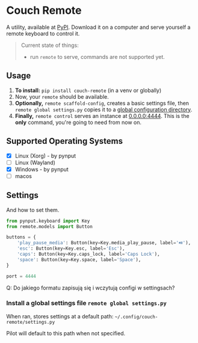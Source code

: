 # Couch Remote

A utility, available at [PyPI](https://pypi.org/project/couch-remote/). Download it on a computer and serve yourself a remote keyboard to control it.

> Current state of things:
> - run `remote` to serve, commands are not supported yet.

## Usage

1. **To install:** `pip install couch-remote` (in a venv or globally)
2. Now, your `remote` should be available.
3. **Optionally,** `remote scaffold-config`, creates a basic settings file, then `remote global settings.py` copies it to a [global configuration directory](#install-a-global-settings-file-pilot-global-settingspy).
4.  **Finally,** `remote control` serves an instance at [0.0.0.0:4444](http://localhost:4444). This is the **only** command, you're going to need from now on.

## Supported Operating Systems
- [x] Linux (Xorg) - by pynput
- [ ] Linux (Wayland)
- [x] Windows - by pynput
- [ ] macos

## Settings

And how to set them.

```python
from pynput.keyboard import Key
from remote.models import Button

buttons = {
    'play_pause_media': Button(key=Key.media_play_pause, label='⏯️'),
    'esc': Button(key=Key.esc, label='Esc'),
    'caps': Button(key=Key.caps_lock, label='Caps Lock'),
    'space': Button(key=Key.space, label='Space'),
}

port = 4444
```

Q: Do jakiego formatu zapisują się i wczytują configi w settingsach?


### Install a global settings file `remote global settings.py `

When ran, stores settings at a default path: `~/.config/couch-remote/settings.py`

Pilot will default to this path when not specified.
